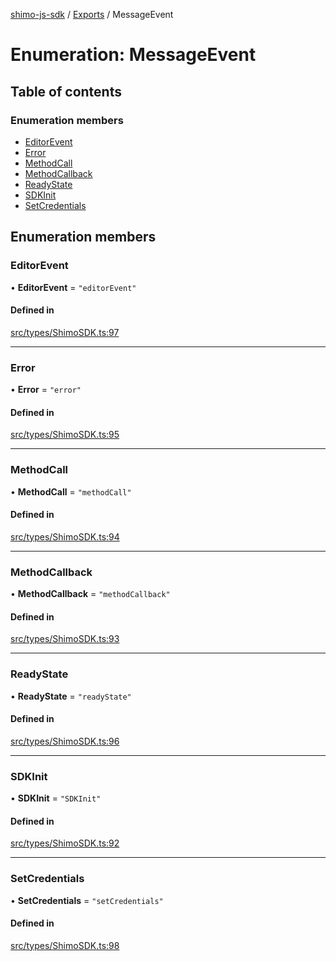 [shimo-js-sdk](../README.md) / [Exports](../modules.md) / MessageEvent

# Enumeration: MessageEvent

## Table of contents

### Enumeration members

- [EditorEvent](MessageEvent.md#editorevent)
- [Error](MessageEvent.md#error)
- [MethodCall](MessageEvent.md#methodcall)
- [MethodCallback](MessageEvent.md#methodcallback)
- [ReadyState](MessageEvent.md#readystate)
- [SDKInit](MessageEvent.md#sdkinit)
- [SetCredentials](MessageEvent.md#setcredentials)

## Enumeration members

### EditorEvent

• **EditorEvent** = `"editorEvent"`

#### Defined in

[src/types/ShimoSDK.ts:97](https://github.com/shimohq/shimo-js-sdk/blob/901dedd/src/types/ShimoSDK.ts#L97)

___

### Error

• **Error** = `"error"`

#### Defined in

[src/types/ShimoSDK.ts:95](https://github.com/shimohq/shimo-js-sdk/blob/901dedd/src/types/ShimoSDK.ts#L95)

___

### MethodCall

• **MethodCall** = `"methodCall"`

#### Defined in

[src/types/ShimoSDK.ts:94](https://github.com/shimohq/shimo-js-sdk/blob/901dedd/src/types/ShimoSDK.ts#L94)

___

### MethodCallback

• **MethodCallback** = `"methodCallback"`

#### Defined in

[src/types/ShimoSDK.ts:93](https://github.com/shimohq/shimo-js-sdk/blob/901dedd/src/types/ShimoSDK.ts#L93)

___

### ReadyState

• **ReadyState** = `"readyState"`

#### Defined in

[src/types/ShimoSDK.ts:96](https://github.com/shimohq/shimo-js-sdk/blob/901dedd/src/types/ShimoSDK.ts#L96)

___

### SDKInit

• **SDKInit** = `"SDKInit"`

#### Defined in

[src/types/ShimoSDK.ts:92](https://github.com/shimohq/shimo-js-sdk/blob/901dedd/src/types/ShimoSDK.ts#L92)

___

### SetCredentials

• **SetCredentials** = `"setCredentials"`

#### Defined in

[src/types/ShimoSDK.ts:98](https://github.com/shimohq/shimo-js-sdk/blob/901dedd/src/types/ShimoSDK.ts#L98)
